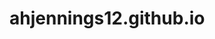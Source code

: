 # ahjennings12.github.io
<!Doctype html>
<html>
<head>
  <title>wikihow</Andrews Website>
  </head>
<body>
  <h1>How to create a webpage</h1>
  <h2>This is Andrews Website</h2>
  <h3>Please contact me for advertising</h3>
  <p>This is easy and fun</p>
  
    
  
  

